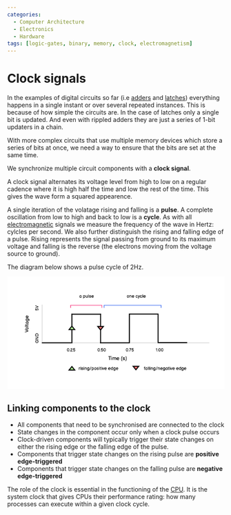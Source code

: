 ```yaml
---
categories:
  - Computer Architecture
  - Electronics
  - Hardware
tags: [logic-gates, binary, memory, clock, electromagnetism]
---
```


# Clock signals

In the examples of digital circuits so far (i.e [adders](/Electronics_and_Hardware/Digital_circuits/Half_adder_and_full_adder.md) and [latches](/Electronics_and_Hardware/Digital_circuits/Latches.md)) everything happens in a single instant or over several repeated instances. This is because of how simple the circuits are. In the case of latches only a single bit is updated. And even with rippled adders they are just a series of 1-bit updaters in a chain.

With more complex circuits that use multiple memory devices which store a series of bits at once, we need a way to ensure that the bits are set at the same time.

We synchronize multiple circuit components with a **clock signal**.

A clock signal alternates its voltage level from high to low on a regular cadence where it is high half the time and low the rest of the time. This gives the wave form a squared appearence.

A single iteration of the volatage rising and falling is a **pulse**. A complete oscillation from low to high and back to low is a **cycle**. As with all [electromagnetic](/Electronics_and_Hardware/Physics_of_electricity/Electromagnetism.md) signals we measure the frequency of the wave in Hertz: cylcles per second. We also further distinguish the rising and falling edge of a pulse. Rising represents the signal passing from ground to its maximum voltage and falling is the reverse (the electrons moving from the voltage source to ground).

The diagram below shows a pulse cycle of 2Hz.

![](/img/clock_pulses.png)

## Linking components to the clock

- All components that need to be synchronised are connected to the clock
- State changes in the component occur only when a clock pulse occurs
- Clock-driven components will typically trigger their state changes on either the rising edge or the falling edge of the pulse.
- Components that trigger state changes on the rising pulse are **positive edge-triggered**
- Components that trigger state changes on the falling pulse are **negative edge-triggered**

The role of the clock is essential in the functioning of the [CPU](/Computer_Architecture/CPU/CPU_architecture.md#the-system-clock). It is the system clock that gives CPUs their performance rating: how many processes can execute within a given clock cycle.
